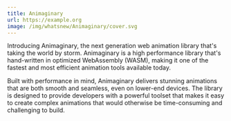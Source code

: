 ```yaml
---
title: Animaginary
url: https://example.org
image: /img/whatsnew/Animaginary/cover.svg
---
```


Introducing Animaginary, the next generation web animation library that's taking the world by storm. 
Animaginary is a high performance library that's hand-written in optimized WebAssembly (WASM), 
making it one of the fastest and most efficient animation tools available today.

Built with performance in mind, Animaginary delivers stunning animations that are both smooth and seamless, even on lower-end devices. 
The library is designed to provide developers with a powerful toolset that makes it easy to create 
complex animations that would otherwise be time-consuming and challenging to build.